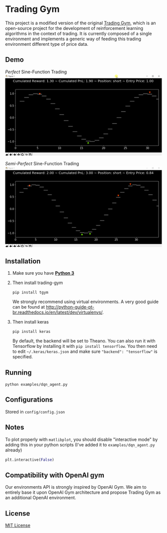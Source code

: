 # Trading Gym

This project is a modified version of the original [Trading Gym](https://github.com/thedimlebowski/Trading-Gym), which is an open-source project for the development of reinforcement learning algorithms in the context of trading.
It is currently composed of a single environment and implements a generic way of feeding this trading environment different type of price data.

## Demo
*Perfect* Sine-Function Trading
![](https://raw.githubusercontent.com/workofart/RL-trading/master/Perfect.gif)

*Semi-Perfect* Sine-Function Trading
![](https://raw.githubusercontent.com/workofart/RL-trading/master/SemiPerfect.gif)


## Installation

1. Make sure you have **[Python 3](https://www.python.org/downloads/)**

2. Then install trading-gym

    ```shell
    pip install tgym
    ```

    We strongly recommend using virtual environments. A very good guide can be found at http://python-guide-pt-br.readthedocs.io/en/latest/dev/virtualenvs/.

3. Then install keras
    ```shell
    pip install keras
    ```
    By default, the backend will be set to Theano. You can also run it with Tensorflow by installing it with `pip install tensorflow`. You then need to edit `~/.keras/keras.json` and make sure `"backend": "tensorflow"` is specified.

## Running

```shell
python examples/dqn_agent.py
```

## Configurations
Stored in `config/config.json`

## Notes
To plot properly with `matlibplot`, you should disable "interactive mode" by adding this in your python scripts (I've added it to `examples/dqn_agent.py` already)
```python
plt.interactive(False)
```

## Compatibility with OpenAI gym

Our environments API is strongly inspired by OpenAI Gym. We aim to entirely base it upon OpenAI Gym architecture and propose Trading Gym as an additional OpenAI environment.

## License

[MIT License](https://github.com/workofart/RL-trading/blob/master/LICENSE)